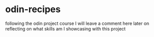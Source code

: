 # odin-recipes
following the odin project course
I will leave a comment here later on reflecting on what skills am I 
showcasing with this project